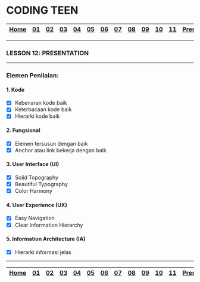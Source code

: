 # CODING TEEN

| [Home][0] | [01][1] | [02][2] | [03][3] | [04][4] | [05][5] | [06][6] | [07][7] | [08][8] | [09][9] | [10][10] | [11][11] | [Presentation][12] |
|:---------:|:-------:|:-------:|:-------:|:-------:|:-------:|:-------:|:-------:|:-------:|:-------:|:--------:|:--------:|:------------------:|

---

### LESSON 12: PRESENTATION

---

### Elemen Penilaian:

#### 1. Kode
- [x] Kebenaran kode baik
- [x] Keterbacaan kode baik
- [x] Hierarki kode baik

#### 2. Fungsional
- [x] Elemen tersusun dengan baik
- [x] Anchor atau link bekerja dengan baik

#### 3. User Interface (UI)
- [x] Solid Topography
- [x] Beautiful Typography
- [x] Color Harmony

#### 4. User Experience (UX)
- [x] Easy Navigation
- [x] Clear Information Hierarchy

#### 5. Information Architecture (IA)
- [x] Hierarki informasi jelas

---

| [Home][0] | [01][1] | [02][2] | [03][3] | [04][4] | [05][5] | [06][6] | [07][7] | [08][8] | [09][9] | [10][10] | [11][11] | [Presentation][12] |
|:---------:|:-------:|:-------:|:-------:|:-------:|:-------:|:-------:|:-------:|:-------:|:-------:|:--------:|:--------:|:------------------:|

[0]: README.md "Home"
[1]: lesson-01.md "Web Technology"
[2]: lesson-02.md "HTML & CSS"
[3]: lesson-03.md "Typography"
[4]: lesson-04.md "Form & Embed"
[5]: lesson-05.md "Topography"
[6]: lesson-06.md "Topography Advanced"
[7]: lesson-07.md "Framework"
[8]: lesson-08.md "Framework Advanced"
[9]: lesson-09.md "Personal Project"
[10]: lesson-10.md "Personal Project Consultation"
[11]: lesson-11.md "Domain, Hosting dan Github Pages"
[12]: lesson-12.md "Presentation"

